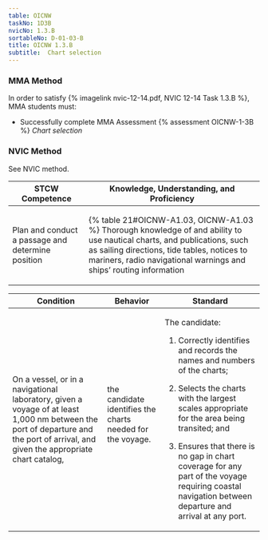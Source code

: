```yaml
---
table: OICNW
taskNo: 1D3B
nvicNo: 1.3.B 
sortableNo: D-01-03-B
title: OICNW 1.3.B 
subtitle:  Chart selection
---
```



### MMA Method

In order to satisfy  {% imagelink nvic-12-14.pdf, NVIC 12-14 Task 1.3.B %}, MMA students must:

* Successfully complete MMA Assessment {% assessment OICNW-1-3B %} *Chart selection*


### NVIC Method

<a onclick="togglevisibility('nvic_methods')" >See NVIC method.</a>

<div id='nvic_methods' class='hide'>

<table>
<thead>
<tr>
<th class='forty'> STCW Competence </th>
<th class='sixty'> Knowledge, Understanding, and Proficiency </th>
</tr>
</thead>




<tbody>
<tr><td markdown='1'>

Plan and conduct a passage and determine position

</td><td markdown='1'>

{% table 21#OICNW-A1.03, OICNW-A1.03 %} Thorough knowledge of and ability to use nautical charts, and publications, such as sailing directions, tide tables, notices to mariners, radio navigational warnings and ships’ routing information

</td></tr>


</tbody>
</table>


<table>
<thead>
<tr><th class='twenty'>  Condition </th><th class='twenty'> Behavior </th><th  class='sixty'>Standard </th></tr>
</thead>
<tbody >



<tr><td markdown='1'>

On a vessel, or in a navigational laboratory, given a voyage of at least 1,000 nm between the port of departure and the port of arrival, and given the appropriate chart catalog,

</td><td markdown='1'>

the candidate identifies the charts needed for the voyage.

<br>

<div class="tooltip" markdown='1'>



</div>


</td><td markdown='1'>

The candidate:

1. Correctly identifies and records the names and numbers of the charts;

2. Selects the charts with the largest scales appropriate for the area being transited; and

3. Ensures that there is no gap in chart coverage for any part of the voyage requiring coastal navigation between departure and arrival at any port.

</td></tr>
</tbody>
</table>
</div>
